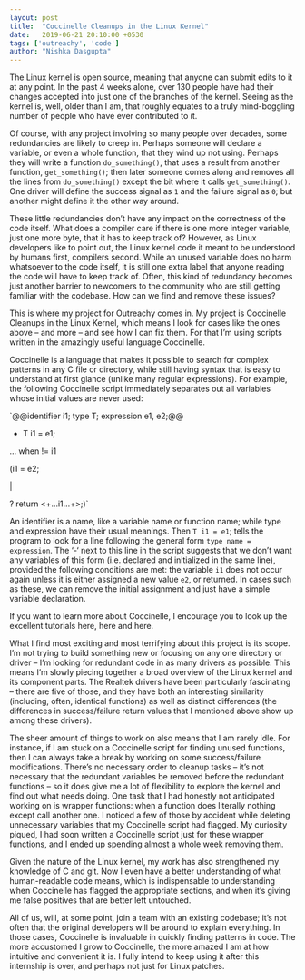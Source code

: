 ```yaml
---
layout: post
title:  "Coccinelle Cleanups in the Linux Kernel"
date:   2019-06-21 20:10:00 +0530
tags: ['outreachy', 'code']
author: "Nishka Dasgupta"
---
```

The Linux kernel is open source, meaning that anyone can submit edits to it at any point. In the past 4 weeks alone, over 130 people have had their changes accepted into just one of the branches of the kernel. Seeing as the kernel is, well, older than I am, that roughly equates to a truly mind-boggling number of people who have ever contributed to it.

Of course, with any project involving so many people over decades, some redundancies are likely to creep in. Perhaps someone will declare a variable, or even a whole function, that they wind up not using. Perhaps they will write a function `do_something()`, that uses a result from another function, `get_something()`; then later someone comes along and removes all the lines from `do_something()` except the bit where it calls `get_something()`. One driver will define the success signal as `1` and the failure signal as `0`; but another might define it the other way around. 

These little redundancies don’t have any impact on the correctness of the code itself. What does a compiler care if there is one more integer variable, just one more byte, that it has to keep track of? However, as Linux developers like to point out, the Linux kernel code it meant to be understood by humans first, compilers second. While an unused variable does no harm whatsoever to the code itself, it is still one extra label that anyone reading the code will have to keep track of. Often, this kind of redundancy becomes just another barrier to newcomers to the community who are still getting familiar with the codebase. How can we find and remove these issues?

This is where my project for Outreachy comes in. My project is Coccinelle Cleanups in the Linux Kernel, which means I look for cases like the ones above – and more – and see how I can fix them. For that I’m using scripts written in the amazingly useful language Coccinelle. 

Coccinelle is a language that makes it possible to search for complex patterns in any C file or directory, while still having syntax that is easy to understand at first glance (unlike many regular expressions). For example, the following Coccinelle script immediately separates out all variables whose initial values are never used:

`@@identifier i1; type T; expression e1, e2;@@

-	T i1 = e1;

… when != i1

(i1 = e2;

|

? return <+…i1…+>;)`

An identifier is a name, like a variable name or function name; while type and expression have their usual meanings. Then `T i1 = e1`; tells the program to look for a line following the general form `type name = expression`. The ‘-‘ next to this line in the script suggests that we don’t want any variables of this form (i.e. declared and initialized in the same line), provided the following conditions are met: the variable `i1` does not occur again unless it is either assigned a new value `e2`, or returned. In cases such as these, we can remove the initial assignment and just have a simple variable declaration.

If you want to learn more about Coccinelle, I encourage you to look up the excellent tutorials here, here and here.

What I find most exciting and most terrifying about this project is its scope. I’m not trying to build something new or focusing on any one directory or driver – I’m looking for redundant code in as many drivers as possible. This means I’m slowly piecing together a broad overview of the Linux kernel and its component parts. The Realtek drivers have been particularly fascinating – there are five of those, and they have both an interesting similarity (including, often, identical functions) as well as distinct differences (the differences in success/failure return values that I mentioned above show up among these drivers).

The sheer amount of things to work on also means that I am rarely idle. For instance, if I am stuck on a Coccinelle script for finding unused functions, then I can always take a break by working on some success/failure modifications. There’s no necessary order to cleanup tasks – it’s not necessary that the redundant variables be removed before the redundant functions – so it does give me a lot of flexibility to explore the kernel and find out what needs doing. One task that I had honestly not anticipated working on is wrapper functions: when a function does literally nothing except call another one. I noticed a few of those by accident while deleting unnecessary variables that my Coccinelle script had flagged. My curiosity piqued, I had soon written a Coccinelle script just for these wrapper functions, and I ended up spending almost a whole week removing them. 

Given the nature of the Linux kernel, my work has also strengthened my knowledge of C and git. Now I even have a better understanding of what human-readable code means, which is indispensable to understanding when Coccinelle has flagged the appropriate sections, and when it’s giving me false positives that are better left untouched.

All of us, will, at some point, join a team with an existing codebase; it’s not often that the original developers will be around to explain everything. In those cases, Coccinelle is invaluable in quickly finding patterns in code. The more accustomed I grow to Coccinelle, the more amazed I am at how intuitive and convenient it is. I fully intend to keep using it after this internship is over, and perhaps not just for Linux patches. 